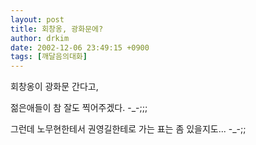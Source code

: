 ```yaml
---
layout: post
title: 회창옹, 광화문에?
author: drkim
date: 2002-12-06 23:49:15 +0900
tags: [깨달음의대화]
---
```

회창옹이 광화문 간다고,
  
젊은애들이 참 잘도 찍어주겠다. -_-;;;
  

  
그런데 노무현한테서 권영길한테로 가는 표는 좀 있을지도... -_-;;